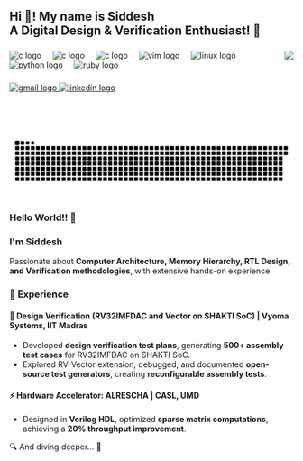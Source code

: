 <h2 align="left">Hi 👋! My name is Siddesh<br>A Digital Design & Verification Enthusiast! 🤖</h2>

###

<img align="right" height="150" src="https://media4.giphy.com/media/v1.Y2lkPTc5MGI3NjExb205ejNmNmI5YjdnZTEzMjJ5MXRnbjZodzIzbTc1Mjdzb2R1Y25uNyZlcD12MV9pbnRlcm5hbF9naWZfYnlfaWQmY3Q9Zw/obsv0xwR8aWgE/giphy.gif"  />

###

<div align="left">
  <img src="https://www.svgrepo.com/show/374115/systemverilog.svg" height="30" alt="c logo"  />
  <img width="12" />
  <img src="https://www.svgrepo.com/show/374163/verilog.svg" height="30" alt="c logo"  />
  <img width="12" />
  <img src="https://cdn.jsdelivr.net/gh/devicons/devicon/icons/c/c-original.svg" height="30" alt="c logo"  />
  <img width="12" />
  <img src="https://cdn.jsdelivr.net/gh/devicons/devicon/icons/vim/vim-original.svg" height="30" alt="vim logo"  />
  <img width="12" />
  <img src="https://cdn.jsdelivr.net/gh/devicons/devicon/icons/linux/linux-original.svg" height="30" alt="linux logo"  />
  <img width="12" />
  <img src="https://cdn.jsdelivr.net/gh/devicons/devicon/icons/python/python-original.svg" height="30" alt="python logo"  />
  <img width="12" />
  <img src="https://cdn.jsdelivr.net/gh/devicons/devicon/icons/ruby/ruby-original.svg" height="30" alt="ruby logo"  />
</div>

###

<div align="left">
  <a href="mailto:siddesh1patil@gmail.com" target="_blank">
    <img src="https://img.shields.io/static/v1?message=Gmail&logo=gmail&label=&color=D14836&logoColor=white&labelColor=&style=for-the-badge" height="35" alt="gmail logo"  />
  </a>
  <a href="https://www.linkedin.com/in/siddesh-patil-497b50206/" target="_blank">
    <img src="https://img.shields.io/static/v1?message=LinkedIn&logo=linkedin&label=&color=0077B5&logoColor=white&labelColor=&style=for-the-badge" height="35" alt="linkedin logo"  />
  </a>
</div>

###

<br clear="both">

<picture>
  <source media="(prefers-color-scheme: dark)" srcset="https://raw.githubusercontent.com/Sidshx/Sidshx/output/snake.svg" />
  <source media="(prefers-color-scheme: light)" srcset="https://raw.githubusercontent.com/Sidshx/Sidshx/output/snake.svg" />
  <img src="https://raw.githubusercontent.com/Sidshx/Sidshx/output/snake.svg" alt="GitHub Activity Snake" />
</picture>

###

### Hello World!! 👋  

### I'm Siddesh  

Passionate about **Computer Architecture, Memory Hierarchy, RTL Design, and Verification methodologies**, with extensive hands-on experience.  

### 🔹 Experience 

#### 🚀 Design Verification (RV32IMFDAC and Vector on SHAKTI SoC) | Vyoma Systems, IIT Madras  
- Developed **design verification test plans**, generating **500+ assembly test cases** for RV32IMFDAC on SHAKTI SoC.  
- Explored RV-Vector extension, debugged, and documented **open-source test generators**, creating **reconfigurable assembly tests**.

#### ⚡ Hardware Accelerator: ALRESCHA | CASL, UMD  
- Designed in **Verilog HDL**, optimized **sparse matrix computations**, achieving a **20% throughput improvement**.  

🔍 And diving deeper... 🚀  
